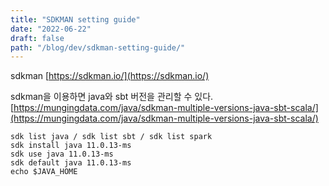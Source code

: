 ```yaml
---
title: "SDKMAN setting guide"
date: "2022-06-22"
draft: false
path: "/blog/dev/sdkman-setting-guide/"
---
```


sdkman [https://sdkman.io/](https://sdkman.io/)

sdkman을 이용하면 java와 sbt 버전을 관리할 수 있다.
[https://mungingdata.com/java/sdkman-multiple-versions-java-sbt-scala/](https://mungingdata.com/java/sdkman-multiple-versions-java-sbt-scala/)

```language-bash
sdk list java / sdk list sbt / sdk list spark
sdk install java 11.0.13-ms
sdk use java 11.0.13-ms
sdk default java 11.0.13-ms
echo $JAVA_HOME
```